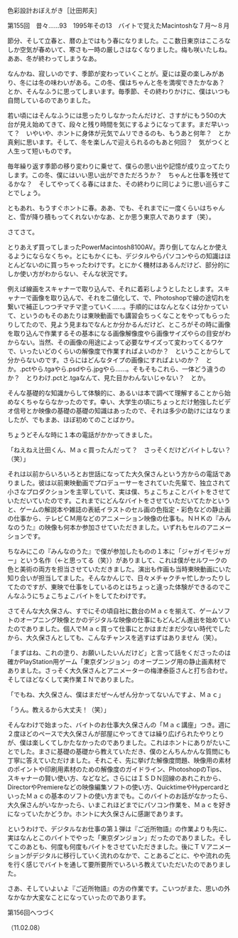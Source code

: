 <!-- source: http://web.archive.org/web/20250215190716/http://www.style.fm/as/05_column/tsujita/tsujita155.shtml -->

色彩設計おぼえがき［辻田邦夫］

第155回　昔々……93　1995年その13　バイトで覚えたMacintoshな７月〜８月

節分、そして立春と、暦の上ではもう春になりました。ここ数日東京はこころなしか空気が春めいて、寒さも一時の厳しさはなくなりました。梅も咲いたしね。ああ、冬が終わってしまうなあ。

なんかね、寂しいのです、季節が変わっていくことが。夏には夏の楽しみがあり、冬には冬の味わいがある。この冬、僕はちゃんと冬を満喫できたかなあ？　とか、そんなふうに思ってしまいます。毎季節、その終わりかけに、僕はいつも自問しているのでありました。

若い頃にはそんなふうには思ったりしなかったんだけど、さすがにもう50の大台が見え始めてきて、段々と残り時間を気にするようになってます。まだ早いって？　いやいや、ホントに身体が元気でムリできるのも、もうあと何年？　とか真剣に思います。そして、冬を楽しんで迎えられるのもあと何回？　気がつくと人生って短いものです。

毎年繰り返す季節の移り変わりに乗せて、僕らの思い出や記憶が成り立ってたりします。この冬、僕にはいい思い出ができただろうか？　ちゃんと仕事を残せてるかな？　そしてやってくる春にはまた、その終わりに同じように思い巡らすことでしょう。

ともあれ、もうすぐホントに春。ああ、でも、それまでに一度くらいはちゃんと、雪が降り積もってくれないかなあ、とか思う東京人であります（笑）。

さてさて。

とりあえず買ってしまったPowerMacintosh8100AV。弄り倒してなんとか使えるようにならなくちゃ。とにもかくにも、デジタルやらパソコンやらの知識はほとんどないのに買っちゃったわけです。とにかく機材はあるんだけど、部分的にしか使い方がわからない、そんな状況です。

例えば線画をスキャナーで取り込んで、それに着彩しようとしたとします。スキャナーで画像を取り込んで、それを二値化して、で、Photoshopで線の途切れを繋いで補正しつつチマチマ塗っていく……。手順的にはなんとなくは分かっていて、というのもそのあたりは東映動画でも講習会ちっくなことをやってもらったりしてたので、見よう見まねでなんとか分かるんだけど、ところがその時に画像を取り込んで作業するその基本になる画像解像度やら画像サイズやらの目安がわからない。当然、その画像の用途によって必要なサイズって変わってくるワケで、いったいどのくらいの解像度で作業すればよいのか？　ということからして分からないのです。さらにはどんなタイプの画像にすればよいのか？　とか。.pctやら.tgaやら.psdやら.jpgやら……。そもそもこれら、一体どう違うのか？　とりわけ.pctと.tgaなんて、見た目かわんないじゃない？　とか。

そんな基礎的な知識からして体験的に、あるいは本で調べて理解することから始めなくちゃならなかったのです。幸い、大学生の頃にちょっとだけ勉強したビデオ信号とか映像の基礎の基礎の知識はあったので、それは多少の助けにはなりましたが、でもまあ、ほぼ初めてのことばかり。

ちょうどそんな時に１本の電話がかかってきました。

「ねえねえ辻田くん、Ｍａｃ買ったんだって？　さっそくだけどバイトしない？（笑）」

それは以前からいろいろとお世話になってた大久保さんという方からの電話でありました。彼は以前東映動画でプロデューサーをされていた先輩で、独立されて小さなプロダクションを主宰していて、実は僕、ちょこちょことバイトをさせていただいていたのです。これまでにどんなバイトをさせていただいてたかというと、ゲームの解説本や雑誌の表紙イラストのセル画の色指定・彩色などの静止画の仕事から、テレビＣＭ用などのアニメーション映像の仕事も。ＮＨＫの『みんなのうた』の映像も何本か参加させていただきました。いずれもセルのアニメーションです。

ちなみにこの『みんなのうた』で僕が参加したものの１本に「ジャガイモジャガー」という名作（←と思ってる（笑））がありまして、これは僕がセルワークの色と美術の両方を担当させていただきました。演出も作画も当時東映動画にいた知り合いが担当してました。そんなかんじで、日々メチャクチャ忙しかったりしてたのですが、東映で仕事をしているのとはちょっと違った体験ができるのでこんなふうにちょこちょこバイトをしてたわけです。

さてそんな大久保さん、すでにその頃自社に数台のＭａｃを揃えて、ゲームソフトのオープニング映像とかのデジタルな映像の仕事にもどんどん進出を始めていたのでありました。個人でＭａｃ買って仕事にとかはまだまだ少ない時代でしたから、大久保さんとしても、こんなチャンスを逃すはずはありません（笑）。

「まずはね、これの塗り、お願いしたいんだけど」と言って話をくださったのは確かPlayStation用ゲーム「東京ダンジョン」のオープニング用の静止画素材でありました。さっそく大久保さんとアニメーターの梅津泰臣さんと打ち合わせ。そしてほどなくして実作業ＩＮでありました。

「でもね、大久保さん、僕はまだぜ〜んぜん分かってないんですよ、Ｍａｃ」

「うん。教えるから大丈夫！（笑）」

そんなわけで始まった、バイトのお仕事大久保さんの「Ｍａｃ講座」つき。週に２度ほどのペースで大久保さんが部屋にやってきては繰り広げられたやりとりが、僕は楽しくてしかたなかったのでありました。これはホントにありがたいことでした。まさに基礎の基礎から教えていただき、僕のとんちんかんな質問にも丁寧に答えていただけました。それこそ、先に挙げた解像度問題、映像用の素材のポイントや印刷用素材のための解像度のガイドライン、PhotoshopのTips、スキャナーの賢い使い方、などなど。さらにはＩＳＤＮ回線のあれこれから、DirectorやPremiereなどの映像編集ソフトの使い方、QuicktimeやHypercardといったＭａｃの基本のソフトの使い方までも。このバイトのお話がなかったら、大久保さんがいなかったら、いまこれほどまでにパソコン作業を、Ｍａｃを好きになっていたかどうか。ホントに大久保さんに感謝であります。

というわけで、デジタルなお仕事の第１弾は『ご近所物語』の作業よりも先に、実はなんとこのバイトでやった「東京ダンジョン」だったのでありました。そしてこのあとも、何度も何度もバイトをさせていただきました。後にＴＶアニメーションがデジタルに移行していく流れのなかで、ことあるごとに、やや流れの先を行く感じでバイトを通して要所要所でいろいろ教えていただいたのでありました。

さあ、そしていよいよ『ご近所物語』の方の作業です。こいつがまた、思いの外なかなか大変なことになっていったのであります。

第156回へつづく

（11.02.08）
